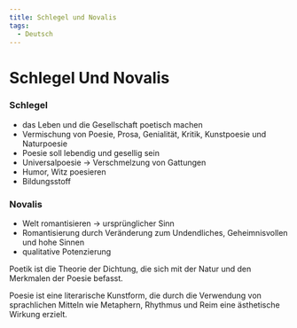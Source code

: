 ```yaml
---
title: Schlegel und Novalis
tags:
  - Deutsch
---
```

# Schlegel Und Novalis

### Schlegel

- das Leben und die Gesellschaft poetisch machen
- Vermischung von Poesie, Prosa, Genialität, Kritik, Kunstpoesie und Naturpoesie
- Poesie soll lebendig und gesellig sein
- Universalpoesie → Verschmelzung von Gattungen
- Humor, Witz poesieren
- Bildungsstoff

### Novalis

- Welt romantisieren → ursprünglicher Sinn
- Romantisierung durch Veränderung zum Undendliches, Geheimnisvollen und hohe Sinnen
- qualitative Potenzierung

Poetik ist die Theorie der Dichtung, die sich mit der Natur und den Merkmalen der Poesie befasst.

Poesie ist eine literarische Kunstform, die durch die Verwendung von sprachlichen Mitteln wie Metaphern, Rhythmus und Reim eine ästhetische Wirkung erzielt.